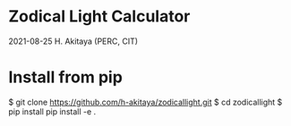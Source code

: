 # Zodical Light Calculator

2021-08-25 H. Akitaya (PERC, CIT)

# Install from pip

$ git clone https://github.com/h-akitaya/zodicallight.git
$ cd zodicallight
$ pip install pip install -e .
